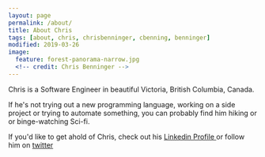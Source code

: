 ```yaml
---
layout: page
permalink: /about/
title: About Chris
tags: [about, chris, chrisbenninger, cbenning, benninger]
modified: 2019-03-26
image:
  feature: forest-panorama-narrow.jpg
  <!-- credit: Chris Benninger -->
---
```


  Chris is a Software Engineer in beautiful Victoria, British Columbia, Canada.

  If he's not trying out a new programming language, working on a side project or trying to automate something, you can probably find him hiking or or binge-watching Sci-fi.

  If you'd like to get ahold of Chris, check out his <a href="https://www.linkedin.com/in/christopherbenninger">
      Linkedin Profile
    </a> or follow him on <a href="https://twitter.com/chrisbenninger">twitter</a>


